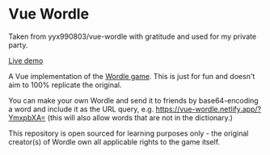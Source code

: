 # Vue Wordle

Taken from yyx990803/vue-wordle with gratitude and used for my private party.

[Live demo](https://vue-wordle.netlify.app/)

A Vue implementation of the [Wordle game](https://www.powerlanguage.co.uk/wordle/). This is just for fun and doesn't aim to 100% replicate the original.

You can make your own Wordle and send it to friends by base64-encoding a word and include it as the URL query, e.g. https://vue-wordle.netlify.app/?YmxpbXA= (this will also allow words that are not in the dictionary.)

This repository is open sourced for learning purposes only - the original creator(s) of Wordle own all applicable rights to the game itself.

